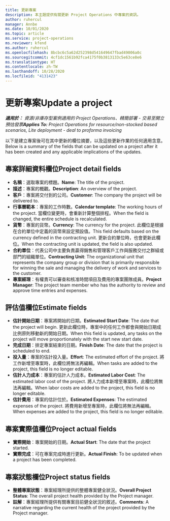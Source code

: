```yaml
---
title: 更新專案
description: 本主題提供有關更新 Project Operations 中專案的資訊。
author: ruhercul
manager: Annbe
ms.date: 10/01/2020
ms.topic: article
ms.service: project-operations
ms.reviewer: kfend
ms.author: ruhercul
ms.openlocfilehash: 8bcbc6c5a62d252398d541649647fbad49006a0c
ms.sourcegitcommit: 4cf1dc1561b92fca4175f0b3813133c5e63ce8e6
ms.translationtype: HT
ms.contentlocale: zh-TW
ms.lasthandoff: 10/28/2020
ms.locfileid: "4131423"
---
```

# <a name="update-a-project"></a><span data-ttu-id="1b9fc-103">更新專案</span><span class="sxs-lookup"><span data-stu-id="1b9fc-103">Update a project</span></span>

<span data-ttu-id="1b9fc-104">_**適用於：** 資源/非庫存型案例適用的 Project Operations、精簡部署 - 交易至開立預估發票_</span><span class="sxs-lookup"><span data-stu-id="1b9fc-104">_**Applies To:** Project Operations for resource/non-stocked based scenarios, Lite deployment - deal to proforma invoicing_</span></span>

<span data-ttu-id="1b9fc-105">以下是建立專案後可在其中更新的欄位摘要，以及這些更新作業的任何適用含意。</span><span class="sxs-lookup"><span data-stu-id="1b9fc-105">Below is a summary of the fields that can be updated on a project after it has been created and any applicable implications of the updates.</span></span>

## <a name="project-detail-fields"></a><span data-ttu-id="1b9fc-106">專案詳細資料欄位</span><span class="sxs-lookup"><span data-stu-id="1b9fc-106">Project detail fields</span></span>

- <span data-ttu-id="1b9fc-107">**名稱**：選取專案的標題。</span><span class="sxs-lookup"><span data-stu-id="1b9fc-107">**Name**: The title of the project.</span></span>
- <span data-ttu-id="1b9fc-108">**描述**：專案的概觀。</span><span class="sxs-lookup"><span data-stu-id="1b9fc-108">**Description**: An overview of the project.</span></span>
- <span data-ttu-id="1b9fc-109">**客戶**：專案將交付到的公司。</span><span class="sxs-lookup"><span data-stu-id="1b9fc-109">**Customer**: The company the project will be delivered to.</span></span>
- <span data-ttu-id="1b9fc-110">**行事曆範本**：專案的工作時數。</span><span class="sxs-lookup"><span data-stu-id="1b9fc-110">**Calendar template**: The working hours of the project.</span></span> <span data-ttu-id="1b9fc-111">當欄位變更時，會重新計算整個排程。</span><span class="sxs-lookup"><span data-stu-id="1b9fc-111">When the field is changed, the entire schedule is recalculated.</span></span>
- <span data-ttu-id="1b9fc-112">**貨幣**：專案的貨幣。</span><span class="sxs-lookup"><span data-stu-id="1b9fc-112">**Currency**: The currency for the project.</span></span> <span data-ttu-id="1b9fc-113">此欄位是根據在合約單位中定義的貨幣來設定預設值。</span><span class="sxs-lookup"><span data-stu-id="1b9fc-113">This field defaults based on the currency defined in the contracting unit.</span></span> <span data-ttu-id="1b9fc-114">更新合約單位時，也會更新此欄位。</span><span class="sxs-lookup"><span data-stu-id="1b9fc-114">When the contracting unit is updated, the field is also updated.</span></span>
- <span data-ttu-id="1b9fc-115">**合約單位**：代表公司中主要負責贏得銷售和管理客戶工作與服務交付之群組或部門的組織單位。</span><span class="sxs-lookup"><span data-stu-id="1b9fc-115">**Contracting Unit**: The organizational unit that represents the company group or division that is primarily responsible for winning the sale and managing the delivery of work and services to the customer.</span></span> 
- <span data-ttu-id="1b9fc-116">**專案經理**：有權責可以審查和核准時間項目及費用的專案團隊成員。</span><span class="sxs-lookup"><span data-stu-id="1b9fc-116">**Project Manager**: The project team member who has the authority to review and approve time entries and expenses.</span></span>

## <a name="estimate-fields"></a><span data-ttu-id="1b9fc-117">評估值欄位</span><span class="sxs-lookup"><span data-stu-id="1b9fc-117">Estimate fields</span></span>

- <span data-ttu-id="1b9fc-118">**估計開始日期**：專案將開始的日期。</span><span class="sxs-lookup"><span data-stu-id="1b9fc-118">**Estimated Start Date**: The date that the project will begin.</span></span> <span data-ttu-id="1b9fc-119">更新此欄位時，專案中的任何工作都會與開始日期成比例原則移動新的開始日期。</span><span class="sxs-lookup"><span data-stu-id="1b9fc-119">When this field is updated, any tasks on the project will move proportionately with the start new start date.</span></span>
- <span data-ttu-id="1b9fc-120">**完成日期**：排定專案結束的日期。</span><span class="sxs-lookup"><span data-stu-id="1b9fc-120">**Finish Date**: The date that the project is scheduled to end.</span></span>
- <span data-ttu-id="1b9fc-121">**投入量**：專案的估計投入量。</span><span class="sxs-lookup"><span data-stu-id="1b9fc-121">**Effort**: The estimated effort of the project.</span></span> <span data-ttu-id="1b9fc-122">將工作新增至專案時，此欄位將無法再編輯。</span><span class="sxs-lookup"><span data-stu-id="1b9fc-122">When tasks are added to the project, this field is no longer editable.</span></span>
- <span data-ttu-id="1b9fc-123">**估計人力成本**：專案的估計人力成本。</span><span class="sxs-lookup"><span data-stu-id="1b9fc-123">**Estimated Labor Cost**: The estimated labor cost of the project.</span></span> <span data-ttu-id="1b9fc-124">將人力成本新增至專案時，此欄位將無法再編輯。</span><span class="sxs-lookup"><span data-stu-id="1b9fc-124">When labor costs are added to the project, this field is no longer editable.</span></span>
- <span data-ttu-id="1b9fc-125">**估計費用**：專案的估計位於。</span><span class="sxs-lookup"><span data-stu-id="1b9fc-125">**Estimated Expenses**: The estimated expenses of the project.</span></span> <span data-ttu-id="1b9fc-126">將費用新增至專案時，此欄位將無法再編輯。</span><span class="sxs-lookup"><span data-stu-id="1b9fc-126">When expenses are added to the project, this field is no longer editable.</span></span>

## <a name="project-actual-fields"></a><span data-ttu-id="1b9fc-127">專案實際值欄位</span><span class="sxs-lookup"><span data-stu-id="1b9fc-127">Project actual fields</span></span>
- <span data-ttu-id="1b9fc-128">**實際開始**：專案開始的日期。</span><span class="sxs-lookup"><span data-stu-id="1b9fc-128">**Actual Start**: The date that the project started.</span></span>
- <span data-ttu-id="1b9fc-129">**實際完成**：可在專案完成時進行更新。</span><span class="sxs-lookup"><span data-stu-id="1b9fc-129">**Actual Finish**: To be updated when a project has been completed.</span></span>

## <a name="project-status-fields"></a><span data-ttu-id="1b9fc-130">專案狀態欄位</span><span class="sxs-lookup"><span data-stu-id="1b9fc-130">Project status fields</span></span>

- <span data-ttu-id="1b9fc-131">**整體專案狀態**：專案經理所提供的整體專案健全狀況。</span><span class="sxs-lookup"><span data-stu-id="1b9fc-131">**Overall Project Status**: The overall project health provided by the Project manager.</span></span>
- <span data-ttu-id="1b9fc-132">**註解**：專案經理所提供有關專案目前健全狀況的敘述。</span><span class="sxs-lookup"><span data-stu-id="1b9fc-132">**Comments**: A narrative regarding the current health of the project provided by the Project manager.</span></span>

